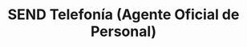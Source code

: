 ---
title: "SEND Telefonía (Agente Oficial de Personal)"
url: /humberto-primo/send-telefonia-agente-oficial-de-personal/
shop: teléfono móvil
---